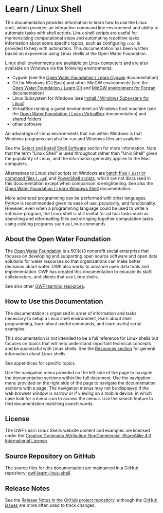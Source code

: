 # Learn / Linux Shell #

This documentation provides information to learn how to use the Linux shell,
which provides an interactive command line environment and ability to automate tasks with shell scripts.
Linux shell scripts are useful for memorializing computational steps and automating repetitive tasks.
Information about some specific topics, such as configuring `cron` is provided to help with automation.
This documentation has been written based on experience using Linux shells at the Open Water Foundation.

Linux shell environments are available on Linux computers and are also available on Windows via
the following environments:

*   Cygwin (see the [Open Water Foundation / Learn Cygwin](https://learn.openwaterfoundation.org/owf-learn-cygwin/) documentation)
*   Git for Windows (Git Bash) and other MinGW environments
    (see the [Open Water Foundation / Learn Git](https://learn.openwaterfoundation.org/owf-learn-git/) and
    [MinGW environment for Fortran](https://opencdss.state.co.us/statemod/latest/doc-dev/dev-env/machine/) documentation)
*   Linux Subsystem for Windows (see [Install / Windows Subsystem for Linux]())
*   VirtualBox running a guest environment on Windows host machine
    (see the [Open Water Foundation / Learn VirtualBox](https://learn.openwaterfoundation.org/owf-learn-virtualbox) documentation)
    and shared folders
*   other software

An advantage of Linux environments that run within Windows is that Windows programs can also be run
and Windows files are available.

See the [Select and Install Shell Software](../install/install) section for more information.
Note that the term "Linux Shell" is used throughout rather than "Unix Shell" given the popularity of Linux,
and the information generally applies to the Mac computers.

Alternatives to Linux shell scripts on Windows are [batch files (`.bat`) or
command files (`.cmd`)](https://en.wikipedia.org/wiki/Batch_file) and
[PowerShell scripts](https://en.wikipedia.org/wiki/PowerShell),
which are not discussed in this documentation except when comparison is enlightening.
See also the [Open Water Foundation / Learn Windows Shell](https://learn.openwaterfoundation.org/owf-learn-windows-shell) documentation.

More advanced programming can be performed with other languages.
Python is recommended given its ease of use, popularity, and functionality.
However, even when a programming language could be used to write a software program,
the Linux shell is still useful for ad hoc tasks such as searching and reformatting files
and stringing together computation tasks using existing programs such as Linux commands.

## About the Open Water Foundation ##

The [Open Water Foundation](https://openwaterfoundation.org) is a 501(c)3 nonprofit social enterprise that focuses
on developing and supporting open source software and open data solutions for water resources
so that organizations can make better decisions about water.
OWF also works to advance open data tools and implementation.
OWF has created this documentation to educate its staff, collaborators, and clients that use Linux shells.

See also other [OWF learning resources](https://learn.openwaterfoundation.org).

## How to Use this Documentation ##

The documentation is organized in order of information and tasks necessary to setup a Linux shell environment,
learn about shell programming, learn about useful commands, and learn useful script examples.

This documentation is not intended to be a full reference for Linux shells but focuses on topics that
will help understand important technical concepts and be successful with Linux shells.
See the [Resources section](../resources/resources) for general information about Linux shells.

See appendices for specific topics.

Use the navigation menu provided on the left side of the page to navigate the documentation sections within the full document.
Use the navigation menu provided on the right side of the page to navigate the documentation sections with a page.
The navigation menus may not be displayed if the web browser window is narrow or if viewing on a mobile device,
in which case look for a menu icon to access the menus.
Use the search feature to find documentation matching search words.

## License ##

The OWF Learn Linux Shells website content and examples are licensed under the
[Creative Commons Attribution-NonCommercial-ShareAlike 4.0 International License](https://creativecommons.org/licenses/by-nc-sa/4.0).

## Source Repository on GitHub ##

The source files for this documentation are maintained in a GitHub repository:  [owf-learn-linux-shell](https://github.com/OpenWaterFoundation/owf-learn-linux-shell).

## Release Notes ##

See the [Release Notes in the GitHub project repository](https://github.com/OpenWaterFoundation/owf-learn-linux-shell#release-notes),
although the [GitHub issues](https://github.com/OpenWaterFoundation/owf-learn-linux-shell/issues) are more often used to track changes.
